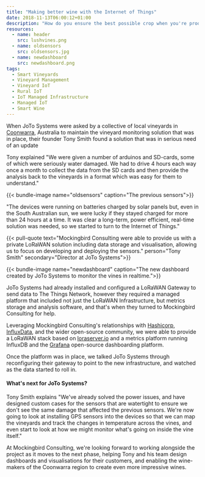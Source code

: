 ```yaml
---
title: "Making better wine with the Internet of Things"
date: 2018-11-13T06:00:12+01:00
description: "How do you ensure the best possible crop when you're producing bottles of wine that sell for over £1,000?"
resources: 
  - name: header
    src: lushvines.png
  - name: oldsensors
    src: oldsensors.jpg
  - name: newdashboard
    src: newdashboard.png
tags:
  - Smart Vineyards
  - Vineyard Management
  - Vineyard IoT
  - Rural IoT
  - IoT Managed Infrastructure
  - Managed IoT
  - Smart Wine
---
```

When JoTo Systems were asked by a collective of local vineyards in <a target="_blank" href="https://coonawarra.org/" title="The Coonwarra Wine Region">Coonwarra</a>, Australia to maintain the vineyard monitoring solution that was in place, their founder Tony Smith found a solution that was in serious need of an update

Tony explained "We were given a number of arduinos and SD-cards, some of which were seriously water damaged.  We had to drive 4 hours each way once a month to collect the data from the SD cards and then provide the analysis back to the vineyards in a format which was easy for them to understand."

{{< bundle-image name="oldsensors" caption="The previous sensors">}}

"The devices were running on batteries charged by solar panels but, even in the South Australian sun, we were lucky if they stayed charged for more than 24 hours at a time.  It was clear a long-term, power efficient, real-time solution was needed, so we started to turn to the Internet of Things."

{{< pull-quote text="Mockingbird Consulting were able to provide us with a private LoRaWAN solution including data storage and visualisation, allowing us to focus on developing and deploying the sensors." person="Tony Smith" secondary="Director at JoTo Systems">}}

{{< bundle-image name="newdashboard" caption="The new dashboard created by JoTo Systems to monitor the vines in realtime.">}}

JoTo Systems had already installed and configured a LoRaWAN Gateway to send data to The Things Network, however they required a managed platform that included not just the LoRaWAN Infrastructure, but metrics storage and analysis software, and that's when they turned to Mockingbird Consulting for help.

Leveraging Mockingbird Consulting's relationships with <a target="_blank" href="https://www.hashicorp.com/">Hashicorp</a>, <a target="_blank" href="https://www.influxdata.com/">InfluxData</a>, and the wider open-source community, we were able to provide a LoRaWAN stack based on <a target="_blank" href="https://www.loraserver.io">loraserver.io</a> and a metrics platform running InfluxDB and the <a target="_blank" href="https://www.grafana.com">Grafana</a> open-source dashboarding platform.

Once the platform was in place, we talked JoTo Systems through reconfiguring their gateway to point to the new infrastructure, and watched as the data started to roll in.</p>

#### What's next for JoTo Systems?

Tony Smith explains "We've already solved the power issues, and have designed custom cases for the sensors that are watertight to ensure we don't see the same damage that affected the previous sensors.  We're now going to look at installing GPS sensors into the devices so that we can map the vineyards and track the changes in temperature across the vines, and even start to look at how we might monitor what's going on inside the vine itself."

At Mockingbird Consulting, we're looking forward to working alongside the project as it moves to the next phase, helping Tony and his team design dashboards and visualisations for their customers, and enabling the wine-makers of the Coonwarra region to create even more impressive wines.
